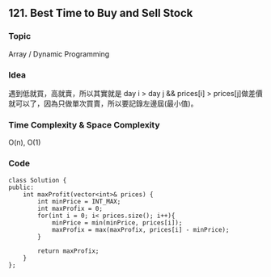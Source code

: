 ##  121. Best Time to Buy and Sell Stock

### Topic
Array / Dynamic Programming

### Idea
遇到低就買，高就賣，所以其實就是 day i > day j && prices[i] > prices[j]做差價就可以了，因為只做單次買賣，所以要記錄左邊屆(最小值)。


### Time Complexity & Space Complexity
O(n), O(1)

### Code
```
class Solution {
public:
    int maxProfit(vector<int>& prices) {
        int minPrice = INT_MAX;
        int maxProfix = 0;
        for(int i = 0; i< prices.size(); i++){
            minPrice = min(minPrice, prices[i]);
            maxProfix = max(maxProfix, prices[i] - minPrice);
        }

        return maxProfix;
    }
};
```
